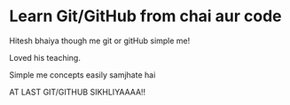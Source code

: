 # Learn Git/GitHub from chai aur code

 Hitesh bhaiya though me git or gitHub simple me!

 Loved his teaching.
 
 Simple me concepts easily samjhate hai 

 
 AT LAST GIT/GITHUB SIKHLIYAAAA!!